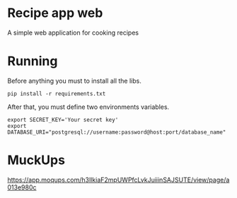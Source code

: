 # Recipe app web
A simple web application for cooking recipes
# Running
Before anything you must to install all the libs.
```
pip install -r requirements.txt
```
After that, you must define two environments variables.
```
export SECRET_KEY='Your secret key'
export DATABASE_URI="postgresql://username:password@host:port/database_name"
```
# MuckUps
https://app.moqups.com/h3IlkiaF2mpUWPfcLvkJuiiinSAJSUTE/view/page/a013e980c
